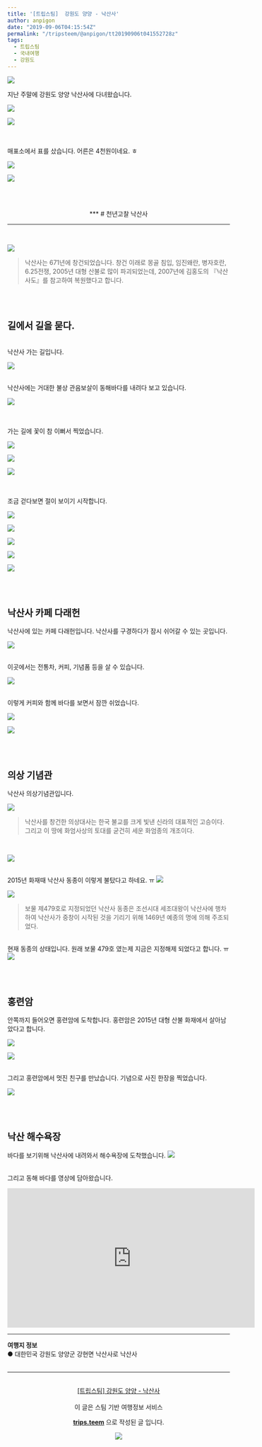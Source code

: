 ```yaml
---
title: '[트립스팀]  강원도 양양 - 낙산사'
author: anpigon
date: "2019-09-06T04:15:54Z"
permalink: "/tripsteem/@anpigon/tt20190906t041552728z"
tags:
  - 트립스팀
  - 국내여행
  - 강원도
---
```


![](https://pubbee.s3.ap-northeast-2.amazonaws.com/origin/20190829_094951-1567739845785.jpg)

지난 주말에 강원도 양양 낙산사에 다녀왔습니다.

![](https://pubbee.s3.ap-northeast-2.amazonaws.com/origin/20190829_095352-1567739969008.jpg)

![](https://pubbee.s3.ap-northeast-2.amazonaws.com/origin/20190829_095250-1567739973967.jpg)

<br><br>매표소에서 표를 샀습니다. 어른은 4천원이네요. ㅎ

![](https://pubbee.s3.ap-northeast-2.amazonaws.com/origin/20190829_105758-1567740263809.jpg)

![](https://pubbee.s3.ap-northeast-2.amazonaws.com/origin/20190829_105825-1567740283496.jpg)

<br><br>

<center>
***
# 천년고찰 낙산사 
<hr></center><br>

![](https://pubbee.s3.ap-northeast-2.amazonaws.com/origin/20190829_105624-1567740364636.jpg)
> 낙산사는 671년에 창건되었습니다. 창건 이래로 몽골 침입, 임진왜란, 병자호란, 6.25전쟁, 2005년 대형 산불로 많이 파괴되었는데, 2007년에 김홍도의 『낙산사도』를 참고하여 복원했다고 합니다.


<br><br>

## 길에서 길을 묻다.

<br>낙산사 가는 길입니다.

![](https://pubbee.s3.ap-northeast-2.amazonaws.com/origin/20190829_110055-1567741013026.jpg)

<br>낙산사에는 거대한 불상 관음보살이 동해바다를 내려다 보고 있습니다. 

![](https://pubbee.s3.ap-northeast-2.amazonaws.com/origin/20190829_105541-1567741007949.jpg)


<br><br>가는 길에 꽃이 참 이뻐서 찍었습니다.

![](https://pubbee.s3.ap-northeast-2.amazonaws.com/origin/20190829_095437-1567741401593.jpg)

![](https://pubbee.s3.ap-northeast-2.amazonaws.com/origin/20190829_110203-1567741434078.jpg)

![](https://pubbee.s3.ap-northeast-2.amazonaws.com/origin/20190829_110559-1567741478483.jpg)

<br><br>조금 걷다보면 절이 보이기 시작합니다.

![](https://pubbee.s3.ap-northeast-2.amazonaws.com/origin/20190829_110346-1567741772899.jpg)

![](https://pubbee.s3.ap-northeast-2.amazonaws.com/origin/20190829_110416-1567741821240.jpg)

![](https://pubbee.s3.ap-northeast-2.amazonaws.com/origin/20190829_110456-1567741814755.jpg)

![](https://pubbee.s3.ap-northeast-2.amazonaws.com/origin/20190829_110702-1567741831842.jpg)


![](https://pubbee.s3.ap-northeast-2.amazonaws.com/origin/20190829_133338-1567742209797.jpg)


<br><br>
## 낙산사 카페 다래헌

낙산사에 있는 카페 다래헌입니다. 낙산사를 구경하다가 잠시 쉬어갈 수 있는 곳입니다.

![](https://pubbee.s3.ap-northeast-2.amazonaws.com/origin/20190829_110850-1567741843740.jpg)

<br>이곳에서는 전통차, 커피, 기념품 등을 살 수 있습니다.

![](https://pubbee.s3.ap-northeast-2.amazonaws.com/origin/20190829_111010-1567741887295.jpg)

<br>이렇게 커피와 함께 바다를 보면서 잠깐 쉬었습니다.

![](https://pubbee.s3.ap-northeast-2.amazonaws.com/origin/20190829_111615-1567741894125.jpg)

![](https://pubbee.s3.ap-northeast-2.amazonaws.com/origin/20190829_111502-1567741900244.jpg)

<br><br>

## 의상 기념관

낙산사 의상기념관입니다. 

![](https://pubbee.s3.ap-northeast-2.amazonaws.com/origin/20190829_125004-1567742085923.jpg)
> 낙산사를 창건한 의상대사는 한국 불교를 크게 빛낸 신라의 대표적인 고승이다. 그리고 이 땅에 화엄사상의 토대를 굳건히 세운 화엄종의 개조이다.

<br>

![](https://pubbee.s3.ap-northeast-2.amazonaws.com/origin/20190829_125022-1567742129202.jpg)

<br>2015년 화재때 낙산사 동종이 이렇게 불탔다고 하네요. ㅠ
![](https://pubbee.s3.ap-northeast-2.amazonaws.com/origin/20190829_125102-1567742141268.jpg)

![](https://pubbee.s3.ap-northeast-2.amazonaws.com/origin/20190829_125053-1567742135769.jpg)
> 보물 제479호로 지정되었던 낙산사 동종은 조선시대 세조대왕이 낙산사에 행차하여 낙산사가 중창이 시작된 것을 기리기 위해 1469년 예종의 명에 의해 주조되었다.

<br>현재 동종의 상태입니다. 원래 보물 479호 였는제 지금은 지정해제 되었다고 합니다. ㅠ
![](https://pubbee.s3.ap-northeast-2.amazonaws.com/origin/20190829_125048-1567742149791.jpg)

<br><br>

## 홍련암

안쪽까지 들어오면 홍련암에 도착합니다. 홍련암은 2015년 대형 산불 화재에서 살아남았다고 합니다.

![](https://pubbee.s3.ap-northeast-2.amazonaws.com/origin/20190829_131921-1567742174800.jpg)

![](https://pubbee.s3.ap-northeast-2.amazonaws.com/origin/20190829_132331-1567742182155.jpg)

<br>그리고 홍련암에서 멋진 친구를 만났습니다. 기념으로 사진 한장을 찍었습니다.

![](https://pubbee.s3.ap-northeast-2.amazonaws.com/origin/20190829_132507-1567742201725.jpg)


<br><br>

## 낙산 해수욕장
바다를 보기위해 낙산사에 내려와서 해수욕장에 도착했습니다.
![](https://pubbee.s3.ap-northeast-2.amazonaws.com/origin/20190829_160844-1567742226896.jpg)

<br>그리고 동해 바다를 영상에 담아왔습니다.

<iframe width="560" height="315" src="https://www.youtube.com/embed/bQgVZ1ZpXcY" frameborder="0" allow="accelerometer; autoplay; encrypted-media; gyroscope; picture-in-picture" allowfullscreen></iframe>


<hr><b>여행지 정보</b><br/>● 대한민국 강원도 양양군 강현면 낙산사로 낙산사<br/><br/><hr><br/><center><a href='https://kr.tripsteem.com/post/tt20190906t041552728z'>[트립스팀]  강원도 양양 - 낙산사</a></center><br />
<center>
이 글은 스팀 기반 여행정보 서비스

<a href='https://kr.tripsteem.com/'><b>trips.teem</b></a> 으로 작성된 글 입니다.

<a href='https://kr.tripsteem.com/'>![](https://cdn.steemitimages.com/DQmUFZTyUVo6PuZGHeF9VxLHxkrufqLa37Wz8U6A9j115JU/%EB%B0%B0%EB%84%88_%EB%B4%84.jpg)</a>
</center>
